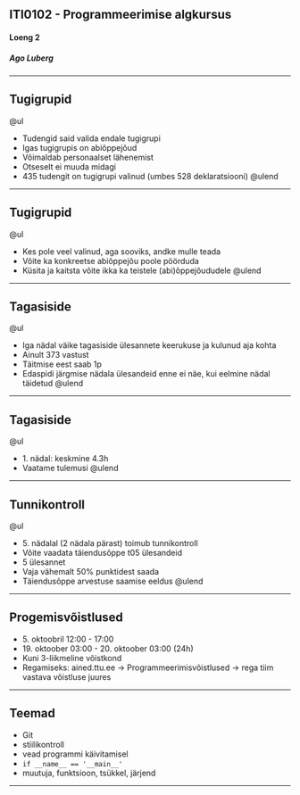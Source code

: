## ITI0102 - Programmeerimise algkursus
#### Loeng 2
##### Ago Luberg

---

## Tugigrupid

@ul
- Tudengid said valida endale tugigrupi
- Igas tugigrupis on abiõppejõud
- Võimaldab personaalset lähenemist
- Otseselt ei muuda midagi
- 435 tudengit on tugigrupi valinud (umbes 528 deklaratsiooni)
@ulend

---

## Tugigrupid

@ul
- Kes pole veel valinud, aga sooviks, andke mulle teada
- Võite ka konkreetse abiõppejõu poole pöörduda
- Küsita ja kaitsta võite ikka ka teistele (abi)õppejõududele
@ulend

---

## Tagasiside

@ul
- Iga nädal väike tagasiside ülesannete keerukuse ja kulunud aja kohta
- Ainult 373 vastust
- Täitmise eest saab 1p
- Edaspidi järgmise nädala ülesandeid enne ei näe, kui eelmine nädal täidetud
@ulend

---

## Tagasiside

@ul
- 1\. nädal: keskmine 4.3h
- Vaatame tulemusi
@ulend

---

## Tunnikontroll

@ul
- 5\. nädalal (2 nädala pärast) toimub tunnikontroll
- Võite vaadata täiendusõppe t05 ülesandeid
- 5 ülesannet
- Vaja vähemalt 50% punktidest saada
- Täiendusõppe arvestuse saamise eeldus 
@ulend

---

## Progemisvõistlused

- 5\. oktoobril 12:00 - 17:00
- 19\. oktoober 03:00 - 20. oktoober 03:00 (24h)
- Kuni 3-liikmeline võistkond
- Regamiseks: ained.ttu.ee -> Programmeerimisvõistlused -> rega tiim vastava võistluse juures

---

## Teemad

- Git
- stiilikontroll
- vead programmi käivitamisel
- `if __name__ == '__main__'`
- muutuja, funktsioon, tsükkel, järjend

---
